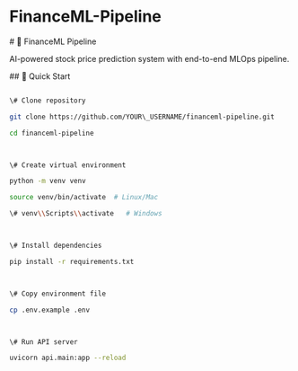 # FinanceML-Pipeline



\# 🤖 FinanceML Pipeline



AI-powered stock price prediction system with end-to-end MLOps pipeline.



\## 🚀 Quick Start

```bash

\# Clone repository

git clone https://github.com/YOUR\_USERNAME/financeml-pipeline.git

cd financeml-pipeline



\# Create virtual environment

python -m venv venv

source venv/bin/activate  # Linux/Mac

\# venv\\Scripts\\activate   # Windows



\# Install dependencies

pip install -r requirements.txt



\# Copy environment file

cp .env.example .env



\# Run API server

uvicorn api.main:app --reload

